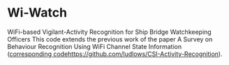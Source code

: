 # Wi-Watch
WiFi-based Vigilant-Activity Recognition for Ship Bridge Watchkeeping Officers
This code extends the previous work of the paper A Survey on Behaviour Recognition Using WiFi Channel State Information ([corresponding code](https://github.com/ludlows/CSI-Activity-Recognition)https://github.com/ludlows/CSI-Activity-Recognition).
